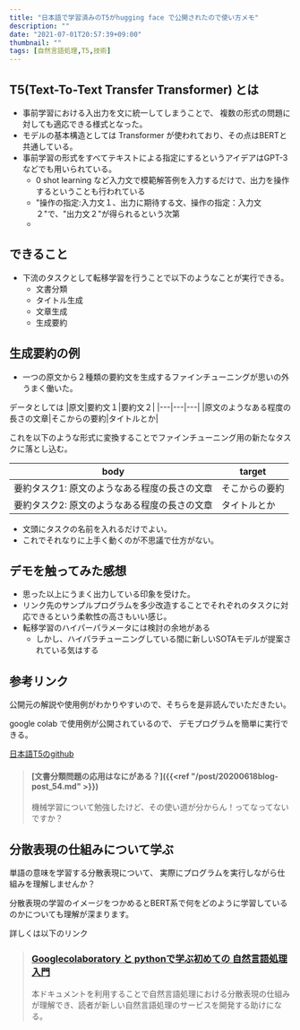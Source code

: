 ```yaml
---
title: "日本語で学習済みのT5がhugging face で公開されたので使い方メモ"
description: ""
date: "2021-07-01T20:57:39+09:00"
thumbnail: ""
tags: [自然言語処理,T5,技術]
---
```

## T5(Text-To-Text Transfer Transformer) とは
- 事前学習における入出力を文に統一してしまうことで、
複数の形式の問題に対しても適応できる様式となった。
- モデルの基本構造としては Transformer が使われており、その点はBERTと共通している。
- 事前学習の形式をすべてテキストによる指定にするというアイデアはGPT-3などでも用いられている。
  - 0 shot learning など入力文で模範解答例を入力するだけで、出力を操作するということも行われている
  - "操作の指定:入力文１、出力に期待する文、操作の指定：入力文２"で、"出力文２"が得られるという次第
  - 

## できること
- 下流のタスクとして転移学習を行うことで以下のようなことが実行できる。
  - 文書分類
  - タイトル生成
  - 文章生成
  - 生成要約

## 生成要約の例
- 一つの原文から２種類の要約文を生成するファインチューニングが思いの外うまく働いた。

データとしては
|原文|要約文１|要約文２|
|---|---|---|
|原文のようなある程度の長さの文章|そこからの要約|タイトルとか|

これを以下のような形式に変換することでファインチューニング用の新たなタスクに落とし込む。

|body|target|
|---|---|
|要約タスク1: 原文のようなある程度の長さの文章|そこからの要約|
|要約タスク2: 原文のようなある程度の長さの文章|タイトルとか|

- 文頭にタスクの名前を入れるだけでよい。
- これでそれなりに上手く動くのが不思議で仕方がない。
## デモを触ってみた感想
- 思った以上にうまく出力している印象を受けた。
- リンク先のサンプルプログラムを多少改造することでそれぞれのタスクに対応できるという柔軟性の高さもいい感じ。
- 転移学習のハイパーパラメータには検討の余地がある
  - しかし、ハイパラチューニングしている間に新しいSOTAモデルが提案されている気はする


## 参考リンク
公開元の解説や使用例がわかりやすいので、そちらを是非読んでいただきたい。

google colab で使用例が公開されているので、
デモプログラムを簡単に実行できる。

[日本語T5のgithub](https://github.com/sonoisa/t5-japanese)

> #### [文書分類問題の応用はなにがある？]({{<ref "/post/20200618blog-post_54.md" >}})
> 
> 機械学習について勉強したけど、その使い道が分からん！ってなってないですか？

## 分散表現の仕組みについて学ぶ

単語の意味を学習する分散表現について、
実際にプログラムを実行しながら仕組みを理解しませんか？

分散表現の学習のイメージをつかめるとBERT系で何をどのように学習しているのかについても理解が深まります。

詳しくは以下のリンク

> ### [Googlecolaboratory と pythonで学ぶ初めての 自然言語処理入門](https://subcul-science.booth.pm/items/1562211)
> 本ドキュメントを利用することで自然言語処理における分散表現の仕組みが理解でき、読者が新しい自然言語処理のサービスを開発する助けになる。


<!-- MAF Rakuten Widget FROM HERE -->
<script type="text/javascript">MafRakutenWidgetParam=function() { return{ size:'468x160',design:'slide',recommend:'on',auto_mode:'on',a_id:'2220301', border:'off'};};</script><script type="text/javascript" src="//image.moshimo.com/static/publish/af/rakuten/widget.js"></script>
<!-- MAF Rakuten Widget TO HERE -->